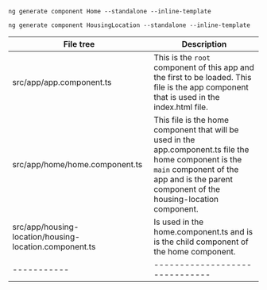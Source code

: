 `ng generate component Home --standalone --inline-template`

`ng generate component HousingLocation --standalone --inline-template`

   | File tree |           Description         |
  |-----------|------------------------------|
  | src/app/app.component.ts | This is the `root` component of this app and the first to be loaded. This file is the app component that is used in the index.html file. |     
  | src/app/home/home.component.ts | This file is the home component that will be used in the app.component.ts file the home component is the `main` component of the app and is the parent component of the housing-location component. |
  | src/app/housing-location/housing-location.component.ts | Is used in the home.component.ts and is is the child component of the home component. |
  |-----------|------------------------------|
